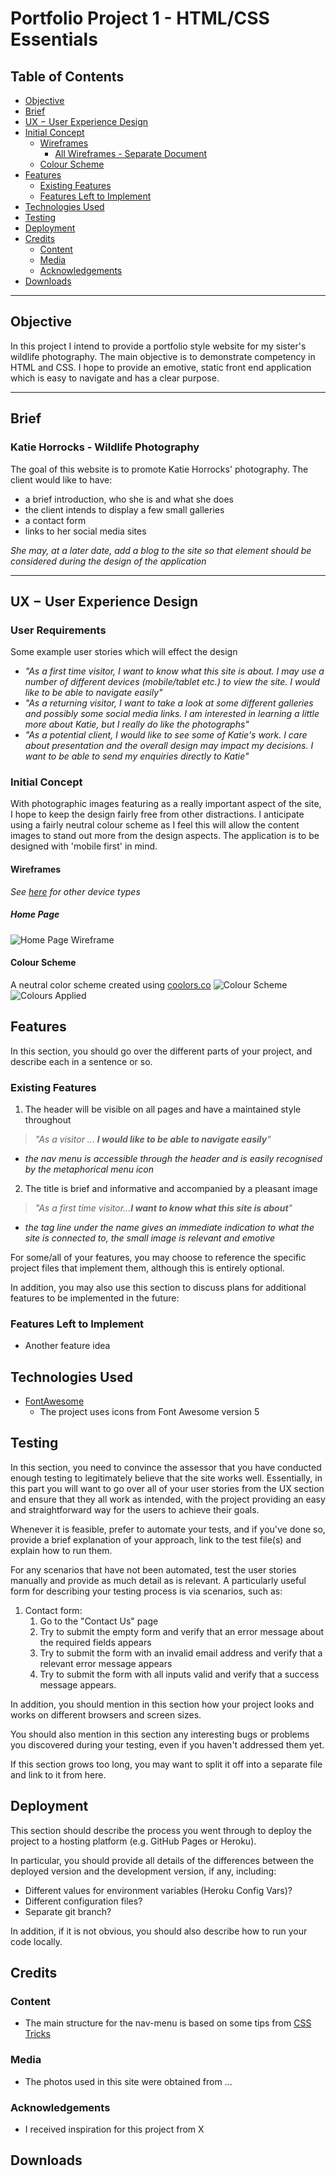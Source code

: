 # Portfolio Project 1 - HTML/CSS Essentials
## Table of Contents
- [Objective](#Objective)
- [Brief](#Brief)
- [UX &#8722; User Experience Design](#UX-&#8722;-User-Experience-Design)
- [Initial Concept](#Initial-Concept)
    - [Wireframes](#Wireframes)
        - [All Wireframes - Separate Document](./wireframes.md)
    - [Colour Scheme](#Colour-Scheme)
- [Features](#Features)
    - [Existing Features](#Existing-Features)
    - [Features Left to Implement](#Features-Left-to-Implement)
- [Technologies Used](#Technologies-Used)
- [Testing](#Testing)
- [Deployment](#Deployment)
- [Credits](#Credits)
    - [Content](#Content)
    - [Media](#Media)
    - [Acknowledgements](#Acknowledgements)
- [Downloads](#Downloads)
***
## Objective
In this project I intend to provide a portfolio style website for my sister's wildlife photography.  The main objective is to demonstrate competency in HTML and CSS.  I hope to provide an emotive, static front end application which is easy to navigate and has a clear purpose.
***
## Brief
### **Katie Horrocks - Wildlife Photography**
<!-- link to site here -->
The goal of this website is to promote Katie Horrocks' photography.  The client would like to have:
- a brief introduction, who she is and what she does
- the client intends to display a few small galleries
- a contact form
- links to her social media sites

*She may, at a later date, add a blog to the site so that element should be considered during the design of the application*
***
## UX &#8722; User Experience Design
### User Requirements
Some example user stories which will effect the design
 
- *"As a first time visitor, I want to know what this site is about. I may use a number of different devices (mobile/tablet etc.) to view the site. I would like to be able to navigate easily"*
- *"As a returning visitor, I want to take a look at some different galleries and possibly some social media links. I am interested in learning a little more about Katie, but I really do like the photographs"*
- *"As a potential client, I would like to see some of Katie's work. I care about presentation and the overall design may impact my decisions. I want to be able to send my enquiries directly to Katie"*

### Initial Concept
With photographic images featuring as a really important aspect of the site, I  hope to keep the design fairly free from other distractions. I anticipate using a fairly neutral colour scheme as I feel this will allow the content images to stand out more from the design aspects. The application is to be designed with 'mobile first' in mind.
#### Wireframes
*See [here](./wireframes.md#Wireframes) for other device types*
##### Home Page
![Home Page Wireframe](./assets/images/readme-content/mob-home.png)

#### Colour Scheme
A neutral color scheme created using [coolors.co](https://coolors.co)
![Colour Scheme](./assets/images/readme-content/scheme-a.png)
![Colours Applied](./assets/images/readme-content/mob-col-1.png)

## Features

In this section, you should go over the different parts of your project, and describe each in a sentence or so.
 
### Existing Features
<!-- - Feature 1 - allows users X to achieve Y, by having them fill out Z -->

1. The header will be visible on all pages and have a maintained style throughout
>*"As a visitor ... **I would like to be able to navigate easily**"*
- *the nav menu is accessible through the header and is easily recognised by the metaphorical menu icon*

2. The title is brief and informative and accompanied by a pleasant image
>*"As a first time visitor...**I want to know what this site is about**"*
- *the tag line under the name gives an immediate indication to what the site is connected to, the small image is relevant and emotive*

For some/all of your features, you may choose to reference the specific project files that implement them, although this is entirely optional.

In addition, you may also use this section to discuss plans for additional features to be implemented in the future:

### Features Left to Implement
- Another feature idea

## Technologies Used

<!-- In this section, you should mention all of the languages, frameworks, libraries, and any other tools that you have used to construct this project. For each, provide its name, a link to its official site and a short sentence of why it was used.

- [JQuery](https://jquery.com)
    - The project uses **JQuery** to simplify DOM manipulation. -->

- [FontAwesome](https://fontawesome.com/)
    - The project uses icons from Font Awesome version 5

## Testing

In this section, you need to convince the assessor that you have conducted enough testing to legitimately believe that the site works well. Essentially, in this part you will want to go over all of your user stories from the UX section and ensure that they all work as intended, with the project providing an easy and straightforward way for the users to achieve their goals.

Whenever it is feasible, prefer to automate your tests, and if you've done so, provide a brief explanation of your approach, link to the test file(s) and explain how to run them.

For any scenarios that have not been automated, test the user stories manually and provide as much detail as is relevant. A particularly useful form for describing your testing process is via scenarios, such as:

1. Contact form:
    1. Go to the "Contact Us" page
    2. Try to submit the empty form and verify that an error message about the required fields appears
    3. Try to submit the form with an invalid email address and verify that a relevant error message appears
    4. Try to submit the form with all inputs valid and verify that a success message appears.

In addition, you should mention in this section how your project looks and works on different browsers and screen sizes.

You should also mention in this section any interesting bugs or problems you discovered during your testing, even if you haven't addressed them yet.

If this section grows too long, you may want to split it off into a separate file and link to it from here.

## Deployment

This section should describe the process you went through to deploy the project to a hosting platform (e.g. GitHub Pages or Heroku).

In particular, you should provide all details of the differences between the deployed version and the development version, if any, including:
- Different values for environment variables (Heroku Config Vars)?
- Different configuration files?
- Separate git branch?

In addition, if it is not obvious, you should also describe how to run your code locally.


## Credits

### Content
- The main structure for the nav-menu is based on some tips from [CSS Tricks](https://css-tricks.com/solved-with-css-dropdown-menus/)

### Media
- The photos used in this site were obtained from ...

### Acknowledgements

- I received inspiration for this project from X

## Downloads